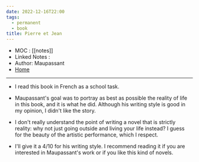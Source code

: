 ```yaml
---
date: 2022-12-16T22:00
tags:
  - permanent
  - book
title: Pierre et Jean 
---
```

- MOC : [[notes]]
- Linked Notes : 
- Author: Maupassant
- [Home](https://misudashi.ga/)
----------
- I read this book in French as a school task. 

- Maupassant's goal was to portray as best as possible the reality of life in this book, and it is what he did. Although his writing style is good in my opinion, I didn't like the story. 

- I don't really understand the point of writing a novel that is strictly reality: why not just going outside and living your life instead? I guess for the beauty of the artistic performance, which I respect.

- I'll give it a 4/10 for his writing style. I recommend reading it if you are interested in Maupassant's work or if you like this kind of novels.